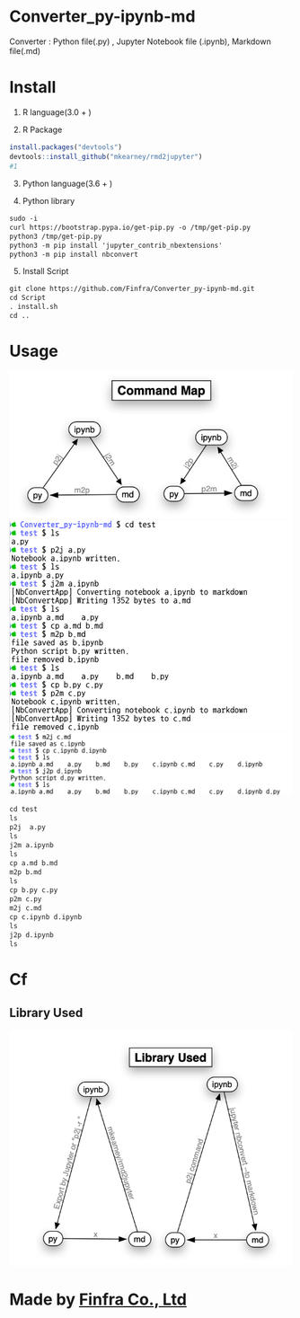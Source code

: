 # Converter_py-ipynb-md
Converter : Python file(.py) , Jupyter Notebook file (.ipynb), Markdown file(.md)

# Install
1. R language(3.0 + )

2. R Package
```R
install.packages("devtools")
devtools::install_github("mkearney/rmd2jupyter")
#1
```
3. Python language(3.6 + )

4. Python library
```
sudo -i
curl https://bootstrap.pypa.io/get-pip.py -o /tmp/get-pip.py
python3 /tmp/get-pip.py
python3 -m pip install 'jupyter_contrib_nbextensions'
python3 -m pip install nbconvert
```

5. Install Script
```
git clone https://github.com/Finfra/Converter_py-ipynb-md.git
cd Script
. install.sh
cd ..
```

# Usage
![Command Map](img/CommandMap.png)
![Usage1](img/usage1.png)
![Usage1](img/usage2.png)
```
cd test
ls
p2j  a.py
ls
j2m a.ipynb
ls
cp a.md b.md
m2p b.md
ls
cp b.py c.py
p2m c.py
m2j c.md
cp c.ipynb d.ipynb
ls
j2p d.ipynb
ls
```

# Cf
## Library Used
![Library Used](img/LibraryUsed.png)

# Made by [Finfra Co., Ltd](http://finfra.com)
